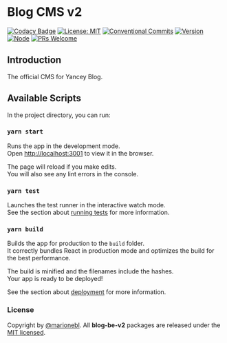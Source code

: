 # Blog CMS v2

[![Codacy Badge](https://api.codacy.com/project/badge/Grade/8301052718f145cb9be68a6a28717f41)](https://www.codacy.com/app/YanceyOfficial/blog-cms-v2?utm_source=github.com&amp;utm_medium=referral&amp;utm_content=Yancey-Blog/blog-cms-v2&amp;utm_campaign=Badge_Grade)
[![License: MIT](https://img.shields.io/badge/License-MIT-green.svg)](https://opensource.org/licenses/MIT)
[![Conventional Commits](https://img.shields.io/badge/Conventional%20Commits-0.0.1-yellow.svg)](https://opensource.org/licenses/MIT)
[![Version](https://img.shields.io/badge/version-0.0.1-blue.svg)](https://github.com/Yancey-Blog/blog-cms-v2)
[![Node](https://img.shields.io/badge/node-%3E%3D10.0.0-green.svg)](https://github.com/Yancey-Blog/blog-cms-v2)
[![PRs Welcome](https://img.shields.io/badge/PRs-welcome-green.svg)](https://github.com/Yancey-Blog/BLOG_FE/pulls)

## Introduction

The official CMS for Yancey Blog.

## Available Scripts

In the project directory, you can run:

### `yarn start`

Runs the app in the development mode.<br>
Open [http://localhost:3001](http://localhost:3001) to view it in the browser.

The page will reload if you make edits.<br>
You will also see any lint errors in the console.

### `yarn test`

Launches the test runner in the interactive watch mode.<br>
See the section about [running tests](https://facebook.github.io/create-react-app/docs/running-tests) for more information.

### `yarn build`

Builds the app for production to the `build` folder.<br>
It correctly bundles React in production mode and optimizes the build for the best performance.

The build is minified and the filenames include the hashes.<br>
Your app is ready to be deployed!

See the section about [deployment](https://facebook.github.io/create-react-app/docs/deployment) for more information.

### License

Copyright by [@marionebl](https://www.yanceyleo.com/). All **blog-be-v2** packages are released under the [MIT licensed](https://opensource.org/licenses/MIT).
